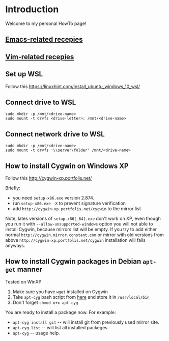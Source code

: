 # Introduction
Welcome to my personal HowTo page!

## [Emacs-related recepies](https://github.com/nicodimuscanis/the-recepies/blob/master/using-emacs/README.md)

## [Vim-related recepies](https://github.com/nicodimuscanis/the-recepies/blob/master/using-vim/README.md)

## Set up WSL
Follow this https://linuxhint.com/install_ubuntu_windows_10_wsl/

## Connect drive to WSL
```
sudo mkdir -p /mnt/<drive-name>
sudo mount -t drvfs <drive-letter>: /mnt/<drive-name>
```
## Connect network drive to WSL
```
sudo mkdir -p /mnt/<drive-name>
sudo mount -t drvfs '\\server\folder' /mnt/<drive-name>
```
## How to install Cygwin on Windows XP
Follow this http://cygwin-xp.portfolis.net/

Briefly:
- you need `setup-x86.exe` version 2.874.
- run `setup-x86.exe -X` to prevent signature verification
- add `http://cygwin-xp.portfolis.net/cygwin` to the mirror list

Note, lates versions of `setup-x86[_64].exe` don't work on XP, even though you run it with `--allow-unsupported-windows` option you will not able to install Cygwin, because mirrors list will be empty. If you try to add either normal `http://cygwin.mirror.constant.com` or mirror with old versions from above `http://cygwin-xp.portfolis.net/cygwin` installation will fails anyways.

## How to install Cygwin packages in Debian `apt-get` manner
Tested on WinXP
1. Make sure you have `wget` installed on Cygwin
2. Take `apt-cyg` bash script from [here](https://raw.githubusercontent.com/transcode-open/apt-cyg/master/apt-cyg) and store it in `/usr/local/bin`
3. Don't forget `chmod u+x apt-cyg`

You are ready to install a package now. For example:
- `apt-cyg install git` -- will install git from previously used mirror site.
- `apt-cyg list` -- will list all installed packeges
- `apt-cyg` -- usage help.
